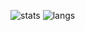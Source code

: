 ![stats](https://github-readme-stats.vercel.app/api?username=dxuyin&show_icons=true&count_private=true&locale=cn&bg_color=00000000)
![langs](https://github-readme-stats.vercel.app/api/top-langs/?username=dxuyin&locale=cn&bg_color=00000000&layout=compact)
